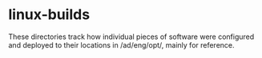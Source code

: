 # linux-builds

These directories track how individual pieces of software were configured and
deployed to their locations in /ad/eng/opt/, mainly for reference.
